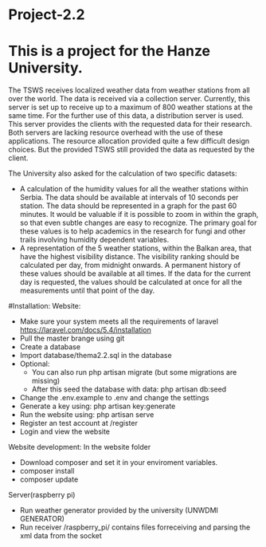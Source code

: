 # Project-2.2
# This is a project for the Hanze University.
The TSWS receives localized weather data from weather stations from all over the world. The data is received via a collection server. Currently, this server is set up to receive up to a maximum of 800 weather stations at the same time. For the further use of this data, a distribution server is used. This server provides the clients with the requested data for their research.
Both servers are lacking resource overhead with the use of these applications. The resource allocation provided quite a few difficult design choices. But the provided TSWS still provided the data as requested by the client.

The University also asked for the calculation of two specific datasets:
  - A calculation of the humidity values for all the weather stations within Serbia. The data should be available at intervals of 10 seconds per station. The data should be represented in a graph for the past 60 minutes. It would be valuable if it is possible to zoom in within the graph, so that even subtle changes are easy to recognize. The primary goal for these values is to help academics in the research for fungi and other trails involving humidity dependent variables.
  - A representation of the 5 weather stations, within the Balkan area, that have the highest visibility distance. The visibility ranking should be calculated per day, from midnight onwards. A permanent history of these values should be available at all times. If the data for the current day is requested, the values should be calculated at once for all the measurements until that point of the day.

#Installation:
Website:  
  - Make sure your system meets all the requirements of laravel https://laravel.com/docs/5.4/installation  
  - Pull the master brange using git  
  - Create a database  
  - Import database/thema2.2.sql in the database  
  - Optional:  
    - You can also run php artisan migrate (but some migrations are missing)  
    - After this seed the database with data: php artisan db:seed  
  - Change the .env.example to .env and change the settings  
  - Generate a key using: php artisan key:generate  
  - Run the website using: php artisan serve  
  - Register an test account at /register  
  - Login and view the website  

Website development:
In the website folder  
  - Download composer and set it in your enviroment variables.  
  - composer install  
  - composer update

Server(raspberry pi)
  - Run weather generator provided by the university (UNWDMI GENERATOR)
  - Run receiver /raspberry_pi/ contains files forreceiving and parsing the xml data from the socket
